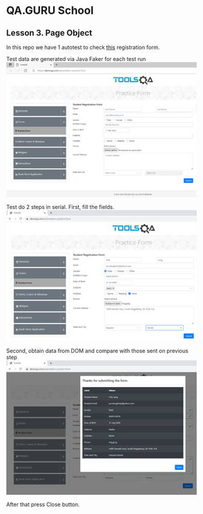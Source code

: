 # QA.GURU School
## Lesson 3. Page Object

In this repo we have 1 autotest to check [this](https://demoqa.com/automation-practice-form) registration form. 

Test data are generated via Java Faker for each test run 
![Regustration Form Under Test](src/test/resources/form.png)


Test do 2 steps in serial. First, fill the fields. 
![1st_step](src/test/resources/1st.png)


Second, obtain data from DOM and compare with those sent on previous step
![2nd_step](src/test/resources/2nd.png)


After that press Close button.
